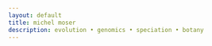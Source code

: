 ```yaml
---
layout: default
title: michel moser
description: evolution • genomics • speciation • botany 
---
```

